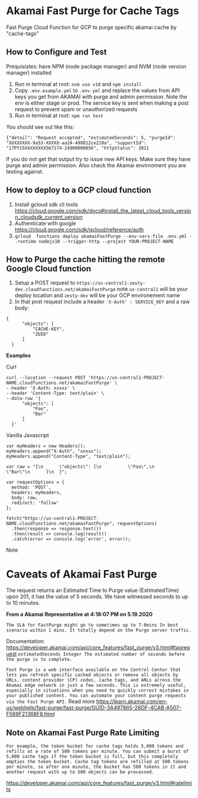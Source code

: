 # Akamai Fast Purge for Cache Tags

Fast Purge Cloud Function for GCP to purge specific akamai cache by "cache-tags"

## How to Configure and Test

Prequisistes: have NPM (node package manager) and NVM (node version manager) installed

1. Run in terminal at root: `nvm use v10` and `npm install`
2. Copy `.env.example.yml` to `.env.yml` and replace the values from API keys you get from AKAMAI with purge and admin permission. Note the env is either stage or prod. The service key is sent when making a post request to prevent spam or unauthorized requests
3. Run in terminal at root: `npm run test` 

You should see out like this:

```
{"detail": "Request accepted", "estimatedSeconds": 5, "purgeId": "XXXXXXXX-9a53-XXXXX-aa24-498812ce210a", "supportId": "17PY15XXXXXXXX567174-24900000056", "httpStatus": 201}
```

If you do not get that output try to issue new API keys. Make sure they have purge and admin permission. Also check the Akamai envirnoment you are testing against.

## How to deploy to a GCP cloud function

1. Install gcloud sdk cli tools https://cloud.google.com/sdk/docs#install_the_latest_cloud_tools_version_cloudsdk_current_version
2. Authenticate with google https://cloud.google.com/sdk/gcloud/reference/auth
3. `gcloud  functions deploy akamaiFastPurge --env-vars-file .env.yml --runtime nodejs10 --trigger-http --project YOUR-PROJECT-NAME`

## How to Purge the cache hitting the remote Google Cloud function

1. Setup a POST request to `https://us-central1-zesty-dev.cloudfunctions.net/akamaiFastPurge` note `us-central1` will be your deploy location and `zesty-dev` will be your GCP environement name
2. In that post request include a header `'X-Auth' : SERVICE_KEY` and a raw body:
```
{
      "objects": [
          "CACHE-KEY",
          "ZUID"
      ]
  }
  ```

**Examples**

Curl 

```
curl --location --request POST 'https://us-central1-PROJECT-NAME.cloudfunctions.net/akamaiFastPurge' \
--header 'X-Auth: xxxxx' \
--header 'Content-Type: text/plain' \
--data-raw '{
      "objects": [
          "Foo",
          "Bar"
      ]
  }'
```

Vanilla Javascript

```
var myHeaders = new Headers();
myHeaders.append("X-Auth", "xxxxx");
myHeaders.append("Content-Type", "text/plain");

var raw = "{\n      \"objects\": [\n          \"Foo\",\n          \"Bar\"\n      ]\n  }";

var requestOptions = {
  method: 'POST',
  headers: myHeaders,
  body: raw,
  redirect: 'follow'
};

fetch("https://us-central1-PROJECT-NAME.cloudfunctions.net/akamaiFastPurge", requestOptions)
  .then(response => response.text())
  .then(result => console.log(result))
  .catch(error => console.log('error', error));
```

Note

# Caveats of Akamai Fast Purge 

The request returns an Estimated Time to Purge value (EstimatedTime) upon 201, it has the value of 5 seconds. We have witnessed seconds to up to 10 minutes.

**From a Akamai Representative at 4:18:07 PM on 5.19.2020**

```The SLA for FastPurge might go to sometimes up to 7-8mins In best scenario within 1 mins. It totally depend on the Purge server traffic.```

Documentation: https://developer.akamai.com/api/core_features/fast_purge/v3.html#tagrequest
```estimatedSeconds	Integer	The estimated number of seconds before the purge is to complete.```


```Fast Purge is a web interface available on the Control Center that lets you refresh specific cached objects or remove all objects by URLs, content provider (CP) codes, cache tags, and ARLs across the Akamai edge network in just a few seconds. This is extremely useful, especially in situations when you need to quickly correct mistakes in your published content. You can automate your content purge requests via the Fast Purge API.``` 
Read more https://learn.akamai.com/en-us/webhelp/fast-purge/fast-purge/GUID-3A497865-28DF-4CAB-A507-F588F21368F8.html

## Note on Akamai Fast Purge Rate Limiting

```For example, the token bucket for cache tags holds 5,000 tokens and refills at a rate of 500 tokens per minute. You can submit a burst of 5,000 cache tags if the token bucket is full, but this completely empties the token bucket. Cache tag tokens are refilled at 500 tokens per minute, so after one minute, the bucket has 500 tokens in it and another request with up to 500 objects can be processed.```

https://developer.akamai.com/api/core_features/fast_purge/v3.html#ratelimits
